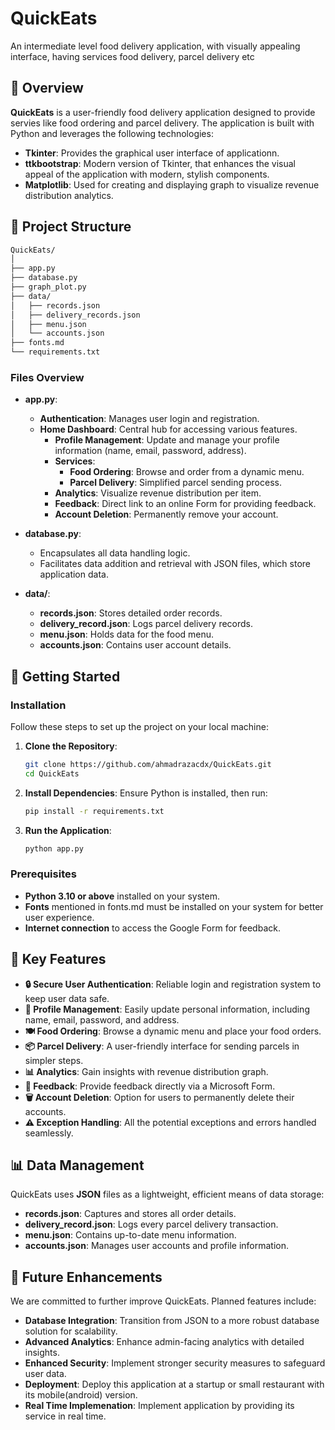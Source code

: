 # QuickEats

An intermediate level food delivery application, with visually appealing interface, having services food delivery, parcel delivery etc

## 📜 Overview

**QuickEats** is a user-friendly food delivery application designed to provide servies like food ordering and parcel delivery. The application is built with Python and leverages the following technologies:

- **Tkinter**: Provides the graphical user interface of applicationn.
- **ttkbootstrap**: Modern version of Tkinter, that enhances the visual appeal of the application with modern, stylish components.
- **Matplotlib**: Used for creating and displaying graph to visualize revenue distribution analytics.

## 📂 Project Structure
```bash
QuickEats/
│
├── app.py
├── database.py
├── graph_plot.py
├── data/
│   ├── records.json
│   ├── delivery_records.json
│   ├── menu.json
│   └── accounts.json
├── fonts.md
└── requirements.txt
```
### Files Overview

- **app.py**:
  - **Authentication**: Manages user login and registration.
  - **Home Dashboard**: Central hub for accessing various features.
    - **Profile Management**: Update and manage your profile information (name, email, password, address).
    - **Services**: 
      - **Food Ordering**: Browse and order from a dynamic menu.
      - **Parcel Delivery**: Simplified parcel sending process.
    - **Analytics**: Visualize revenue distribution per item.
    - **Feedback**: Direct link to an online Form for providing feedback.
    - **Account Deletion**: Permanently remove your account.

- **database.py**:
  - Encapsulates all data handling logic.
  - Facilitates data addition and retrieval with JSON files, which store application data.

- **data/**:
  - **records.json**: Stores detailed order records.
  - **delivery_record.json**: Logs parcel delivery records.
  - **menu.json**: Holds data for the food menu.
  - **accounts.json**: Contains user account details.

## 🚀 Getting Started

### Installation

Follow these steps to set up the project on your local machine:

1. **Clone the Repository**:
    ```bash
    git clone https://github.com/ahmadrazacdx/QuickEats.git
    cd QuickEats
    ```
2. **Install Dependencies**:
    Ensure Python is installed, then run:
    ```bash
    pip install -r requirements.txt
    ```
3. **Run the Application**:
    ```bash
    python app.py
    ```

### Prerequisites

- **Python 3.10 or above** installed on your system.
- **Fonts** mentioned in fonts.md must be installed on your system for better user experience.
- **Internet connection** to access the Google Form for feedback.

## 🎯 Key Features

- **🔒 Secure User Authentication**: Reliable login and registration system to keep user data safe.
- **👤 Profile Management**: Easily update personal information, including name, email, password, and address.
- **🍽️ Food Ordering**: Browse a dynamic menu and place your food orders.
- **📦 Parcel Delivery**: A user-friendly interface for sending parcels in simpler steps.
- **📊 Analytics**: Gain insights with revenue distribution graph.
- **📝 Feedback**: Provide feedback directly via a Microsoft Form.
- **🗑️ Account Deletion**: Option for users to permanently delete their accounts.
- **⚠ Exception Handling**: All the potential exceptions and errors handled seamlessly.

## 📊 Data Management

QuickEats uses **JSON** files as a lightweight, efficient means of data storage:

- **records.json**: Captures and stores all order details.
- **delivery_record.json**: Logs every parcel delivery transaction.
- **menu.json**: Contains up-to-date menu information.
- **accounts.json**: Manages user accounts and profile information.

## 🌟 Future Enhancements

We are committed to further improve QuickEats. Planned features include:

- **Database Integration**: Transition from JSON to a more robust database solution for scalability.
- **Advanced Analytics**: Enhance admin-facing analytics with detailed insights.
- **Enhanced Security**: Implement stronger security measures to safeguard user data.
- **Deployment**: Deploy this application at a startup or small restaurant with its mobile(android) version.
- **Real Time Implemenation**: Implement application by providing its service in real time.


